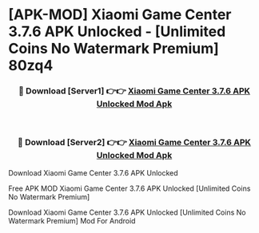 # [APK-MOD] Xiaomi Game Center 3.7.6 APK Unlocked - [Unlimited Coins No Watermark Premium] 80zq4



<div align="center">
<h3>🔴 Download [Server1] 👉👉 <a href="https://momento.my/?title=Xiaomi_Game_Center_3.7.6_APK_Unlocked">Xiaomi Game Center 3.7.6 APK Unlocked Mod Apk</a></h3><br>

<h3>🔴 Download [Server2] 👉👉 <a href="https://momento.my/?title=Xiaomi_Game_Center_3.7.6_APK_Unlocked">Xiaomi Game Center 3.7.6 APK Unlocked Mod Apk</a></h3>
</div>



Download Xiaomi Game Center 3.7.6 APK Unlocked 

Free APK MOD Xiaomi Game Center 3.7.6 APK Unlocked [Unlimited Coins No Watermark Premium]

Download Xiaomi Game Center 3.7.6 APK Unlocked [Unlimited Coins No Watermark Premium] Mod For Android
